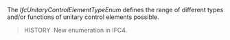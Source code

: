 ﻿The _IfcUnitaryControlElementTypeEnum_ defines the range of different types and/or functions of unitary control elements possible.

> HISTORY&nbsp; New enumeration in IFC4.